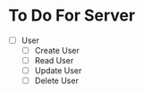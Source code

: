 # To Do For Server
* [ ] User
  * [ ] Create User
  * [ ] Read User
  * [ ] Update User
  * [ ] Delete User